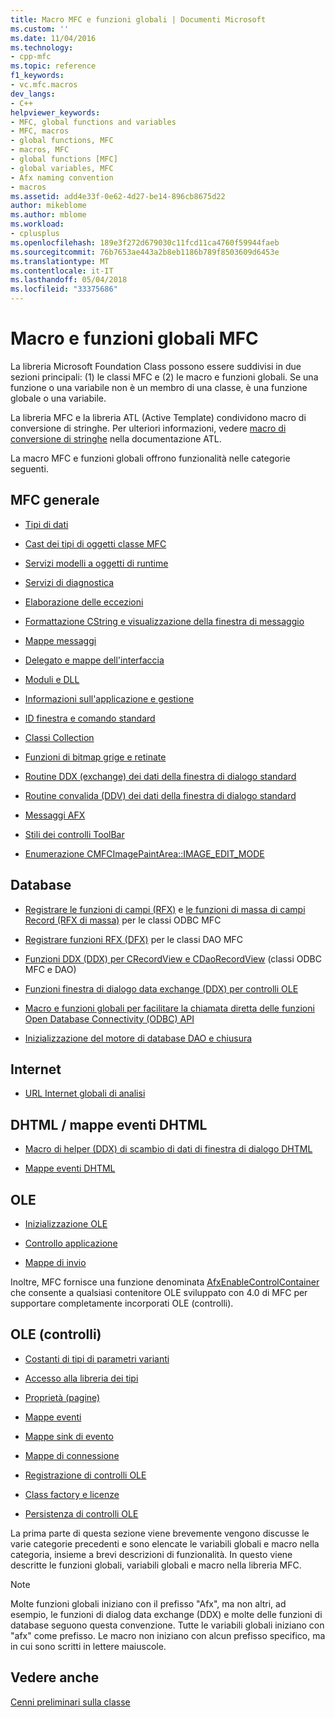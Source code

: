 ```yaml
---
title: Macro MFC e funzioni globali | Documenti Microsoft
ms.custom: ''
ms.date: 11/04/2016
ms.technology:
- cpp-mfc
ms.topic: reference
f1_keywords:
- vc.mfc.macros
dev_langs:
- C++
helpviewer_keywords:
- MFC, global functions and variables
- MFC, macros
- global functions, MFC
- macros, MFC
- global functions [MFC]
- global variables, MFC
- Afx naming convention
- macros
ms.assetid: add4e33f-0e62-4d27-be14-896cb8675d22
author: mikeblome
ms.author: mblome
ms.workload:
- cplusplus
ms.openlocfilehash: 189e3f272d679030c11fcd11ca4760f59944faeb
ms.sourcegitcommit: 76b7653ae443a2b8eb1186b789f8503609d6453e
ms.translationtype: MT
ms.contentlocale: it-IT
ms.lasthandoff: 05/04/2018
ms.locfileid: "33375686"
---
```

# <a name="mfc-macros-and-globals"></a>Macro e funzioni globali MFC
La libreria Microsoft Foundation Class possono essere suddivisi in due sezioni principali: (1) le classi MFC e (2) le macro e funzioni globali. Se una funzione o una variabile non è un membro di una classe, è una funzione globale o una variabile.  
  
 La libreria MFC e la libreria ATL (Active Template) condividono macro di conversione di stringhe. Per ulteriori informazioni, vedere [macro di conversione di stringhe](../../atl/reference/string-conversion-macros.md) nella documentazione ATL.  
  
 La macro MFC e funzioni globali offrono funzionalità nelle categorie seguenti.  
  
## <a name="general-mfc"></a>MFC generale  
  
-   [Tipi di dati](data-types-mfc.md)  
  
-   [Cast dei tipi di oggetti classe MFC](type-casting-of-mfc-class-objects.md)  
  
-   [Servizi modelli a oggetti di runtime](run-time-object-model-services.md)  
  
-   [Servizi di diagnostica](diagnostic-services.md)  
  
-   [Elaborazione delle eccezioni](exception-processing.md)  
  
-   [Formattazione CString e visualizzazione della finestra di messaggio](cstring-formatting-and-message-box-display.md)  
  
-   [Mappe messaggi](message-map-macros-mfc.md)  

-   [Delegato e mappe dell'interfaccia](delegate-and-interface-maps.md)

-   [Moduli e DLL](extension-dll-macros.md)
  
-   [Informazioni sull'applicazione e gestione](application-information-and-management.md)  
  
-   [ID finestra e comando standard](standard-command-and-window-ids.md)  
  
-   [Classi Collection](collection-class-helpers.md)  
  
-   [Funzioni di bitmap grige e retinate](gray-and-dithered-bitmap-functions.md)  
  
-   [Routine DDX (exchange) dei dati della finestra di dialogo standard](standard-dialog-data-exchange-routines.md)  
  
-   [Routine convalida (DDV) dei dati della finestra di dialogo standard](standard-dialog-data-validation-routines.md)  
  
-   [Messaggi AFX](afx-messages.md)  
  
-   [Stili dei controlli ToolBar](toolbar-control-styles.md)  
  
-   [Enumerazione CMFCImagePaintArea::IMAGE_EDIT_MODE](cmfcimagepaintarea-image-edit-mode-enumeration.md)  

  
## <a name="database"></a>Database  
  
-   [Registrare le funzioni di campi (RFX)](record-field-exchange-functions.md) e [le funzioni di massa di campi Record (RFX di massa)](record-field-exchange-functions.md) per le classi ODBC MFC  
  
-   [Registrare funzioni RFX (DFX)](record-field-exchange-functions.md) per le classi DAO MFC  
  
-   [Funzioni DDX (DDX) per CRecordView e CDaoRecordView](dialog-data-exchange-functions-for-crecordview-and-cdaorecordview.md) (classi ODBC MFC e DAO)  
  
-   [Funzioni finestra di dialogo data exchange (DDX) per controlli OLE](dialog-data-exchange-functions-for-ole-controls.md)  
  
-   [Macro e funzioni globali per facilitare la chiamata diretta delle funzioni Open Database Connectivity (ODBC) API](database-macros-and-globals.md)  
  
-   [Inizializzazione del motore di database DAO e chiusura](dao-database-engine-initialization-and-termination.md)  
  
## <a name="internet"></a>Internet  
  
-   [URL Internet globali di analisi](internet-url-parsing-globals.md)  
  
## <a name="dhtml--dhtml-event-maps"></a>DHTML / mappe eventi DHTML  
  
-   [Macro di helper (DDX) di scambio di dati di finestra di dialogo DHTML](ddx-dhtml-helper-macros.md)  
  
-   [Mappe eventi DHTML](dhtml-event-maps.md)  
  
## <a name="ole"></a>OLE  
  
-   [Inizializzazione OLE](ole-initialization.md)  
  
-   [Controllo applicazione](application-control.md)  
  
-   [Mappe di invio](dispatch-maps.md)  
  
 Inoltre, MFC fornisce una funzione denominata [AfxEnableControlContainer](ole-initialization.md#afxenablecontrolcontainer) che consente a qualsiasi contenitore OLE sviluppato con 4.0 di MFC per supportare completamente incorporati OLE (controlli).  
  
## <a name="ole-controls"></a>OLE (controlli)  
  
-   [Costanti di tipi di parametri varianti](variant-parameter-type-constants.md)  
  
-   [Accesso alla libreria dei tipi](type-library-access.md)  
  
-   [Proprietà (pagine)](property-pages-mfc.md)  
  
-   [Mappe eventi](event-maps.md)  
  
-   [Mappe sink di evento](event-sink-maps.md)  
  
-   [Mappe di connessione](connection-maps.md)  
  
-   [Registrazione di controlli OLE](registering-ole-controls.md)  
  
-   [Class factory e licenze](class-factories-and-licensing.md)  
  
-   [Persistenza di controlli OLE](persistence-of-ole-controls.md)  
  
 La prima parte di questa sezione viene brevemente vengono discusse le varie categorie precedenti e sono elencate le variabili globali e macro nella categoria, insieme a brevi descrizioni di funzionalità. In questo viene descritte le funzioni globali, variabili globali e macro nella libreria MFC.  
  
> [!NOTE]
>  Molte funzioni globali iniziano con il prefisso "Afx", ma non altri, ad esempio, le funzioni di dialog data exchange (DDX) e molte delle funzioni di database seguono questa convenzione. Tutte le variabili globali iniziano con "afx" come prefisso. Le macro non iniziano con alcun prefisso specifico, ma in cui sono scritti in lettere maiuscole.  
  
## <a name="see-also"></a>Vedere anche  
 [Cenni preliminari sulla classe](../../mfc/class-library-overview.md)



